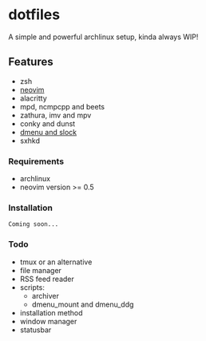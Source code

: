 # dotfiles

A simple and powerful archlinux setup, kinda always WIP!

## Features

- zsh
- [neovim](https://github.com/jasper-schnabel/neovim)
- alacritty
- mpd, ncmpcpp and beets
- zathura, imv and mpv
- conky and dunst
- [dmenu and slock](https://github.com/jasper-schnabel/suckless)
- sxhkd

### Requirements

- archlinux
- neovim version >= 0.5

### Installation

`Coming soon...`

### Todo

- tmux or an alternative
- file manager
- RSS feed reader
- scripts:
  - archiver
  - dmenu_mount and dmenu_ddg
- installation method
- window manager
- statusbar
